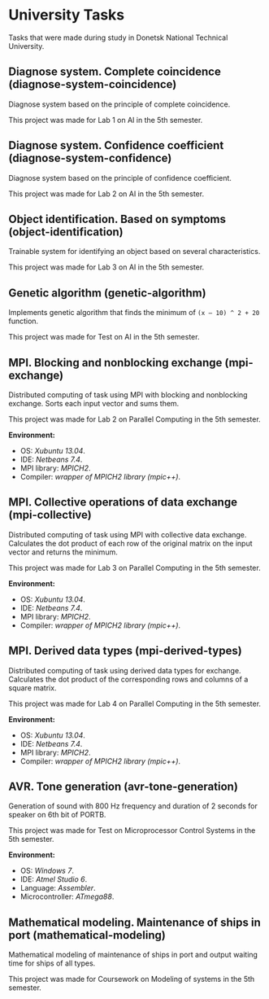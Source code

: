 University Tasks
================

Tasks that were made during study in Donetsk National Technical University.


Diagnose system. Complete coincidence (diagnose-system-coincidence)
-------------------------------------------------------------------

Diagnose system based on the principle of complete coincidence.

This project was made for Lab 1 on AI in the 5th semester.


Diagnose system. Confidence coefficient (diagnose-system-confidence)
--------------------------------------------------------------------

Diagnose system based on the principle of confidence coefficient.

This project was made for Lab 2 on AI in the 5th semester.


Object identification. Based on symptoms (object-identification)
--------------------------------------------------------------------

Trainable system for identifying an object based on several characteristics.

This project was made for Lab 3 on AI in the 5th semester.


Genetic algorithm (genetic-algorithm)
--------------------------------------------------------------------

Implements genetic algorithm that finds the minimum of `(x – 10) ^ 2 + 20` function.

This project was made for Test on AI in the 5th semester.


MPI. Blocking and nonblocking exchange (mpi-exchange)
-----------------------------------------------------

Distributed computing of task using MPI with blocking and nonblocking exchange. Sorts each input vector and sums them.

This project was made for Lab 2 on Parallel Computing in the 5th semester.

**Environment:**
* OS: *Xubuntu 13.04*.
* IDE: *Netbeans 7.4*.
* MPI library: *MPICH2*.
* Compiler: *wrapper of MPICH2 library (mpic++)*.


MPI. Collective operations of data exchange (mpi-collective)
------------------------------------------------------------

Distributed computing of task using MPI with collective data exchange. Calculates the dot product of each row of the original matrix on the input vector and returns the minimum.

This project was made for Lab 3 on Parallel Computing in the 5th semester.

**Environment:**
* OS: *Xubuntu 13.04*.
* IDE: *Netbeans 7.4*.
* MPI library: *MPICH2*.
* Compiler: *wrapper of MPICH2 library (mpic++)*.


MPI. Derived data types (mpi-derived-types)
-------------------------------------------

Distributed computing of task using derived data types for exchange. Calculates the dot product of the corresponding 
rows and columns of a square matrix.

This project was made for Lab 4 on Parallel Computing in the 5th semester.

**Environment:**
* OS: *Xubuntu 13.04*.
* IDE: *Netbeans 7.4*.
* MPI library: *MPICH2*.
* Compiler: *wrapper of MPICH2 library (mpic++)*.


AVR. Tone generation (avr-tone-generation)
------------------------------------------

Generation of sound with 800 Hz frequency and duration of 2 seconds for speaker on 6th bit of PORTB.

This project was made for Test on Microprocessor Control Systems in the 5th semester.

**Environment:**
* OS: *Windows 7*.
* IDE: *Atmel Studio 6*.
* Language: *Assembler*.
* Microcontroller: *ATmega88*.


Mathematical modeling. Maintenance of ships in port (mathematical-modeling)
---------------------------------------------------------------------------

Mathematical modeling of maintenance of ships in port and output waiting time for ships of all types.

This project was made for Coursework on Modeling of systems in the 5th semester.
